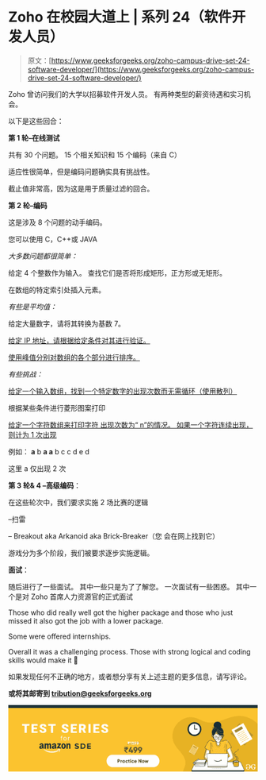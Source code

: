 # Zoho 在校园大道上 | 系列 24（软件开发人员）

> 原文：[https://www.geeksforgeeks.org/zoho-campus-drive-set-24-software-developer/](https://www.geeksforgeeks.org/zoho-campus-drive-set-24-software-developer/)

Zoho 曾访问我们的大学以招募软件开发人员。 有两种类型的薪资待遇和实习机会。

以下是这些回合：

**第 1 轮–在线测试**

共有 30 个问题。 15 个相关知识和 15 个编码（来自 C）

适应性很简单，但是编码问题确实具有挑战性。

截止值非常高，因为这是用于质量过滤的回合。

**第 2 轮–编码**

这是涉及 8 个问题的动手编码。

您可以使用 C，C++或 JAVA

*大多数问题都很简单：*

给定 4 个整数作为输入。 查找它们是否将形成矩形，正方形或无矩形。

在数组的特定索引处插入元素。

*有些是平均值：*

给定大量数字，请将其转换为基数 7。

[给定 IP 地址，请根据给定条件对其进行验证。](https://practice.geeksforgeeks.org/problems/validate-an-ip-address/1)

[使用峰值分别对数组的各个部分进行排序。](https://practice.geeksforgeeks.org/problems/wave-array/0)

*有些挑战：*

[给定一个输入数组，找到一个特定数字的出现次数而无需循环（使用散列）](https://practice.geeksforgeeks.org/problems/number-of-occurrence/0)

根据某些条件进行菱形图案打印

[给定一个字符数组来打印字符 出现次数为“ n”的情况。 如果一个字符连续出现，则计为 1 次出现](https://practice.geeksforgeeks.org/problems/remaining-string/0)

例如： **a** b **a a** b c c d e d

这里 a 仅出现 2 次

**第 3 轮& 4 –高级编码**：

在这些轮次中，我们要求实施 2 场比赛的逻辑

–扫雷

– Breakout aka Arkanoid aka Brick-Breaker（您 会在网上找到它）

游戏分为多个阶段，我们被要求逐步实施逻辑。

**面试**：

随后进行了一些面试。 其中一些只是为了了解您。 一次面试有一些困惑。 其中一个是对 Zoho 首席人力资源官的正式面试

Those who did really well got the higher package and those who just missed it also got the job with a lower package.

Some were offered internships.

Overall it was a challenging process. Those with strong logical and coding skills would make it 🙂



如果发现任何不正确的地方，或者想分享有关上述主题的更多信息，请写评论。

<form method="post" id="interview_experience_form" action="https://contribute.geeksforgeeks.org/wp-admin/post-new.php"><input value="" id="interview_experience" name="interview_experience" type="hidden">

**或将其邮寄到 tribution@geeksforgeeks.org**

</form>

[![](img/de93775f66c975fef071da8580f16430.png)](https://practice.geeksforgeeks.org/courses/Amazon-Test-Series?utm_source=Coursepage&utm_medium=interviewexperience&utm_campaign=GFG_ATS_IE)